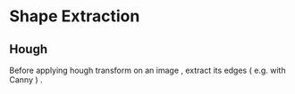 # Shape Extraction

## Hough

Before applying hough transform on an image , extract its edges ( e.g. with Canny ) . 


